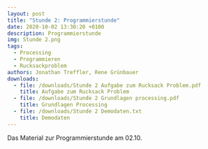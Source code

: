 ```yaml
---
layout: post
title: "Stunde 2: Programmierstunde"
date: 2020-10-02 13:30:20 +0100
description: Programmierstunde
img: Stunde 2.png
tags:
  - Processing
  - Programmieren
  - Rucksackproblem
authors: Jonathan Treffler, Rene Grünbauer
downloads:
  - file: /downloads/Stunde 2 Aufgabe zum Rucksack Problem.pdf
    title: Aufgabe zum Rucksack Problem
  - file: /downloads/Stunde 2 Grundlagen processing.pdf
    title: Grundlagen Processing
  - file: /downloads/Stunde 2 Demodaten.txt
    title: Demodaten
---
```


Das Material zur Programmierstunde am 02.10.
